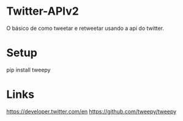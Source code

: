 # Twitter-APIv2
O básico de como tweetar e retweetar usando a api do twitter.


  Setup
======

  pip install tweepy

Links
======

 https://developer.twitter.com/en
 https://github.com/tweepy/tweepy


